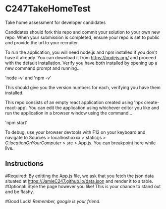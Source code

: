 # C247TakeHomeTest
Take home assessment for developer candidates

Candidates should fork this repo and commit your solution to your own new repo. When your submission is completed, ensure your repo is set to public and provide the url to your recruiter.

To run the application, you will need node.js and npm installed if you don't have it already. You can download it from https://nodejs.org/ and proceed with the default installation.
Verify you have both installed by opening up a new command prompt and running... 

'node -v' and  'npm -v' 

This should give you the version numbers for each, verifying you have them installed.

This repo consists of an empty react application created using 'npx create-react-app'. You can edit the application using whichever editor you like and run the application in a browser window using the command...

'npm start'

To debug, use your browser devtools with F12 on your keyboard and navigate to Sources > localhost:xxxx > static/js > *C:locationOnYourComputer* > src > App.js. You can breakpoint here while live.

## Instructions
#Required: By editting the App.js file, we ask that you fetch the json data situated at https://JamieC247.github.io/data.json and render it to a table.
#Optional: Style the page however you like! This is your chance to stand out and be flashy.

#Good Luck!
*Remember, google is your friend.*
